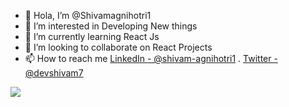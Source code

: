 - 👋 Hola, I’m @Shivamagnihotri1
- 👀 I’m interested in Developing New things
- 🌱 I’m currently learning React Js
- 💞️ I’m looking to collaborate on React Projects
- 📫 How to reach me [LinkedIn - @shivam-agnihotri1](https://www.linkedin.com/in/shivam-agnihotri1/) . [Twitter - @devshivam7](https://twitter.com/devshivam7)

<img src ="https://github-readme-stats.vercel.app/api?username=Shivamagnihotri1&&show_icons=true&title_color=ffffff&icon_color=bb2acf&text_color=daf7dc&bg_color=151515">

<!---
Shivamagnihotri1/Shivamagnihotri1 is a ✨ special ✨ repository because its `README.md` (this file) appears on your GitHub profile.
You can click the Preview link to take a look at your changes.
--->
